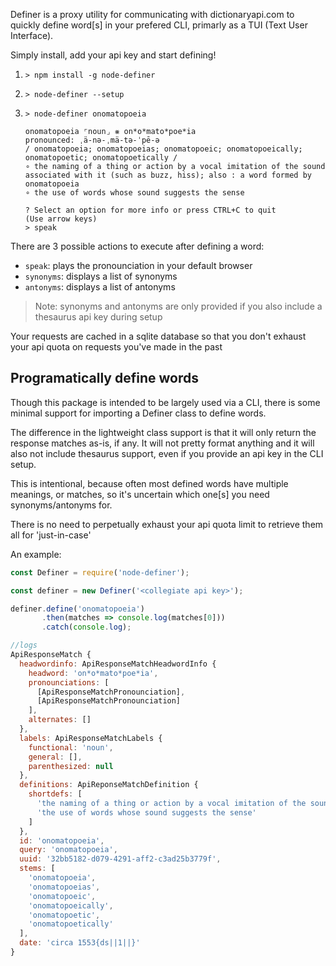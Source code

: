 Definer is a proxy utility for communicating with dictionaryapi.com to quickly define word[s] in your prefered CLI, primarly as a TUI (Text User Interface).

Simply install, add your api key and start defining!

1) ```> npm install -g node-definer```

2) ```> node-definer --setup```

3)  ```
    > node-definer onomatopoeia

    onomatopoeia ⌜noun⌟ ⨳ on*o*mato*poe*ia
    pronounced: ˌä-nə-ˌmä-tə-ˈpē-ə
    / onomatopoeia; onomatopoeias; onomatopoeic; onomatopoeically; onomatopoetic; onomatopoetically /
    ∘ the naming of a thing or action by a vocal imitation of the sound associated with it (such as buzz, hiss); also : a word formed by onomatopoeia
    ∘ the use of words whose sound suggests the sense

    ? Select an option for more info or press CTRL+C to quit
    (Use arrow keys)
    > speak
    ```

There are 3 possible actions to execute after defining a word:

- `speak`: plays the pronounciation in your default browser
- `synonyms`: displays a list of synonyms
- `antonyms`: displays a list of antonyms

> Note: synonyms and antonyms are only provided if you also include a thesaurus api key during setup

Your requests are cached in a sqlite database so that you don't exhaust your api quota on requests you've made in the past

## Programatically define words

Though this package is intended to be largely used via a CLI, there is some minimal support for importing a Definer class to define words.

The difference in the lightweight class support is that it will only return the response matches as-is, if any. It will not pretty format anything and it will also not include thesaurus support, even if you provide an api key in the CLI setup.

This is intentional, because often most defined words have multiple meanings, or matches, so it's uncertain which one[s] you need synonyms/antonyms for.

There is no need to perpetually exhaust your api quota limit to retrieve them all for 'just-in-case'

An example:

```js
const Definer = require('node-definer');

const definer = new Definer('<collegiate api key>');

definer.define('onomatopoeia')
       .then(matches => console.log(matches[0]))
       .catch(console.log);

//logs
ApiResponseMatch {
  headwordinfo: ApiResponseMatchHeadwordInfo {
    headword: 'on*o*mato*poe*ia',
    pronounciations: [
      [ApiResponseMatchPronounciation],
      [ApiResponseMatchPronounciation]
    ],
    alternates: []
  },
  labels: ApiResponseMatchLabels {
    functional: 'noun',
    general: [],
    parenthesized: null
  },
  definitions: ApiReponseMatchDefinition {
    shortdefs: [
      'the naming of a thing or action by a vocal imitation of the sound associated with it (such as buzz, hiss); also : a word formed by onomatopoeia',
      'the use of words whose sound suggests the sense'
    ]
  },
  id: 'onomatopoeia',
  query: 'onomatopoeia',
  uuid: '32bb5182-d079-4291-aff2-c3ad25b3779f',
  stems: [
    'onomatopoeia',
    'onomatopoeias',
    'onomatopoeic',
    'onomatopoeically',
    'onomatopoetic',
    'onomatopoetically'
  ],
  date: 'circa 1553{ds||1||}'
}
```


